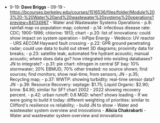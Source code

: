- 9-19: **Dave Briggs**
				- 09-19
				- https://bcourses.berkeley.edu/courses/1516536/files/folder/Module%203%20-%20Water%20and%20wastewater%20systems%20operations?preview=84134967
				- Water and Wastewater Systems Operations
				- p.8: rainfall map vs population map; colored
				- p.14: infectious disease rate: CDC; 1900-1996; chlorine: 1913; chart
				- p.20: list of innovations: could show impact on system operation
					- InPipe Energy
					- Wedeco: UV reactor
					- URS AECOM Hayward fault crossing
				- p.22: GPR ground penetrating radar; could use data to build out street 3D diagrams; proximity data for breaks; 
				- p.23: satellite leak; automated fire hydrant acoustic; manual acoustic; where does data go? how integrated into existing databases? JN to integrate? 
				- p.31: pie chart: nitrogen in central SF bay: 10% stormwater; 20% EBMUD; 70% other treated: no source shown; find sources; find monitors; show real-time, from sensors; JN
				- p.35; Recycling map; 
				- p.37: WWTP: showing turbidity: real-time sensor data? JN
				- p.39: Resource Recovery: septage: $1.75; Liquid Organic: $2.90; brine: $4.90; similar for SF? chart 2002 - 2022 showing recovery percent.
				- p.42: urban runoff: 0.6 MGD: when? shows loading
				- If we were going to build it today: different weighting of priorities:  similar to Clifford's resilience vs reliability;
				- build JN to show 
				- Water and wastewater system overview and innovations
			- **Alicia Chakrabarti**
				- Water and wastewater system overview and innovations
                